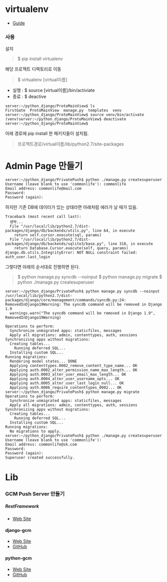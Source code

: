 # virtualenv
* [Guide](http://docs.python-guide.org/en/latest/dev/virtualenvs/)

### 사용
설치
> $ pip install virtualenv

해당 프로젝트 디렉토리로 이동
> $ virtualenv [virtual이름]

* 실행 : $ source [virtual이름]/bin/activiate
* 종료 : $ deactive

```
server:~/python_django/ProtoMainView$ ls
FirstGate  ProtoMainView  manage.py  templates  venv
server:~/python_django/ProtoMainView$ source venv/bin/activate
(venv)server:~/python_django/ProtoMainView$ deactivate
server:~/python_django/ProtoMainView$
```

아래 경로에 pip install 한 패키지들이 설치됨.
> 프로젝트경로/virtual이름/lib/python2.7/site-packages

# Admin Page 만들기
```
server:~/python_django/PrivatePush$ python ./manage.py createsuperuser
Username (leave blank to use 'commonlife'): commonlife
Email address: commonlife@mail.com
Password:
Password (again):
```

하지만 기존 DB에 데이터가 있는 상태라면 아래처럼 에러가 날 때가 있음.
```
Traceback (most recent call last):
  생략...
  File "/usr/local/lib/python2.7/dist-packages/django/db/backends/utils.py", line 64, in execute
    return self.cursor.execute(sql, params)
  File "/usr/local/lib/python2.7/dist-packages/django/db/backends/sqlite3/base.py", line 318, in execute
    return Database.Cursor.execute(self, query, params)
django.db.utils.IntegrityError: NOT NULL constraint failed: auth_user.last_login
```

그렇다면 아래의 순서대로 진행하면 된다.
> $ python manage.py syncdb --noinput
> $ python manage.py migrate
> $ python ./manage.py createsuperuser

```
server:~/python_django/PrivatePush$ python manage.py syncdb --noinput
/usr/local/lib/python2.7/dist-packages/django/core/management/commands/syncdb.py:24: RemovedInDjango19Warning: The syncdb command will be removed in Django 1.9
  warnings.warn("The syncdb command will be removed in Django 1.9", RemovedInDjango19Warning)

Operations to perform:
  Synchronize unmigrated apps: staticfiles, messages
  Apply all migrations: admin, contenttypes, auth, sessions
Synchronizing apps without migrations:
  Creating tables...
    Running deferred SQL...
  Installing custom SQL...
Running migrations:
  Rendering model states... DONE
  Applying contenttypes.0002_remove_content_type_name... OK
  Applying auth.0002_alter_permission_name_max_length... OK
  Applying auth.0003_alter_user_email_max_length... OK
  Applying auth.0004_alter_user_username_opts... OK
  Applying auth.0005_alter_user_last_login_null... OK
  Applying auth.0006_require_contenttypes_0002... OK
server:~/python_django/PrivatePush$ python manage.py migrate
Operations to perform:
  Synchronize unmigrated apps: staticfiles, messages
  Apply all migrations: admin, contenttypes, auth, sessions
Synchronizing apps without migrations:
  Creating tables...
    Running deferred SQL...
  Installing custom SQL...
Running migrations:
  No migrations to apply.
server:~/python_django/PrivatePush$ python ./manage.py createsuperuser
Username (leave blank to use 'commonlife'):
Email address: commonlife@sk.com
Password:
Password (again):
Superuser created successfully.
```

# Lib
### GCM Push Server 만들기 
##### RestFramework
* [Web Site](http://www.django-rest-framework.org/)

#### django-gcm
* [Web Site](http://django-gcm.readthedocs.org/)
* [GitHub](https://github.com/bogdal/django-gcm)

#### python-gcm
* [Web Site](http://blog.namis.me/python-gcm/)
* [GitHub](https://github.com/geeknam/python-gcm)
